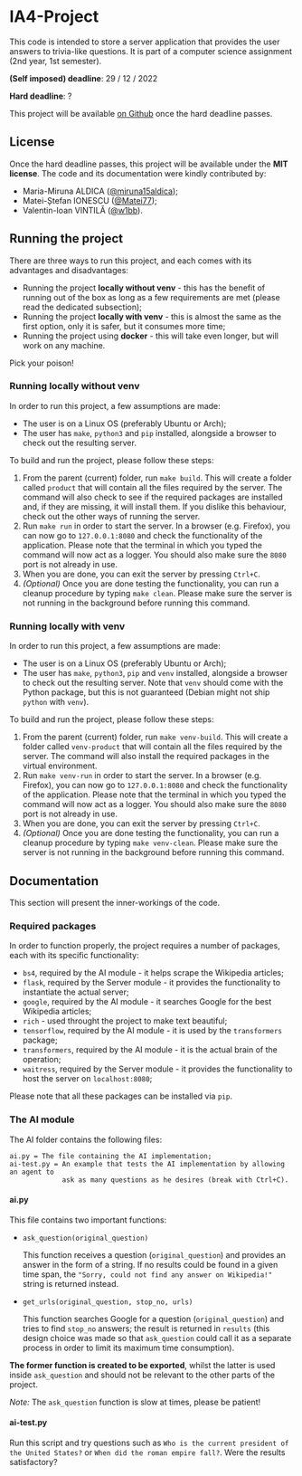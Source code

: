 # IA4-Project

This code is intended to store a server application that provides the
user answers to trivia-like questions. It is part of a computer science
assignment (2nd year, 1st semester).

**(Self imposed) deadline**: 29 / 12 / 2022

**Hard deadline**: ?

This project will be available
<a href="https://github.com/w1bb/IA4-Project">on Github</a> once the hard deadline passes.

## License

Once the hard deadline passes, this project will be available under the **MIT
license**. The code and its documentation were kindly contributed by:

* Maria-Miruna ALDICA
(<a href="https://github.com/miruna15aldica">@miruna15aldica</a>);
* Matei-Ștefan IONESCU
(<a href="https://github.com/Matei77">@Matei77</a>);
* Valentin-Ioan VINTILĂ
(<a href="https://github.com/w1bb">@w1bb</a>).

## Running the project

There are three ways to run this project, and each comes with its advantages and disadvantages:

* Running the project **locally without venv** - this has the benefit of running out of the box as long as a few requirements are met (please read the dedicated subsection);
* Running the project **locally with venv** - this is almost the same as the first option, only it is safer, but it consumes more time;
* Running the project using **docker** - this will take even longer, but will work on any machine.

Pick your poison!

### Running locally without venv

In order to run this project, a few assumptions are made:

* The user is on a Linux OS (preferably Ubuntu or Arch);
* The user has `make`, `python3` and `pip` installed, alongside a browser to check out the resulting server.

To build and run the project, please follow these steps:

1. From the parent (current) folder, run `make build`. This will create a folder called `product` that will contain all the files required by the server. The command will also check to see if the required packages are installed and, if they are missing, it will install them. If you dislike this behaviour, check out the other ways of running the server.
2. Run `make run` in order to start the server. In a browser (e.g. Firefox), you can now go to `127.0.0.1:8080` and check the functionality of the application. Please note that the terminal in which you typed the command will now act as a logger. You should also make sure the `8080` port is not already in use.
3. When you are done, you can exit the server by pressing `Ctrl+C`.
4. *(Optional)* Once you are done testing the functionality, you can run a cleanup procedure by typing `make clean`. Please make sure the server is not running in the background before running this command.

### Running locally with venv

In order to run this project, a few assumptions are made:

* The user is on a Linux OS (preferably Ubuntu or Arch);
* The user has `make`, `python3`, `pip` and `venv` installed, alongside a browser to check out the resulting server. Note that `venv` should come with the Python package, but this is not guaranteed (Debian might not ship `python` with `venv`).

To build and run the project, please follow these steps:

1. From the parent (current) folder, run `make venv-build`. This will create a folder called `venv-product` that will contain all the files required by the server. The command will also install the required packages in the virtual environment.
2. Run `make venv-run` in order to start the server. In a browser (e.g. Firefox), you can now go to `127.0.0.1:8080` and check the functionality of the application. Please note that the terminal in which you typed the command will now act as a logger. You should also make sure the `8080` port is not already in use.
3. When you are done, you can exit the server by pressing `Ctrl+C`.
4. *(Optional)* Once you are done testing the functionality, you can run a cleanup procedure by typing `make venv-clean`. Please make sure the server is not running in the background before running this command.


## Documentation

This section will present the inner-workings of the code.

### Required packages

In order to function properly, the project requires a number of packages, each
with its specific functionality:

* `bs4`, required by the AI module - it helps scrape the Wikipedia articles;
* `flask`, required by the Server module - it provides the functionality to instantiate the actual server;
* `google`, required by the AI module - it searches Google for the best Wikipedia articles;
* `rich` - used throught the project to make text beautiful;
* `tensorflow`, required by the AI module - it is used by the `transformers` package;
* `transformers`, required by the AI module - it is the actual brain of the operation;
* `waitress`, required by the Server module - it provides the functionality to host the server on `localhost:8080`;

Please note that all these packages can be installed via `pip`.

### The AI module

The AI folder contains the following files:

```
ai.py = The file containing the AI implementation;
ai-test.py = An example that tests the AI implementation by allowing an agent to
             ask as many questions as he desires (break with Ctrl+C).
```

#### ai.py

This file contains two important functions:

* `ask_question(original_question)`

    This function receives a question (`original_question`) and provides an
answer in the form of a string. If no results could be found in a given time
span, the `"Sorry, could not find any answer on Wikipedia!"` string is returned
instead.
* `get_urls(original_question, stop_no, urls)`

    This function searches Google
for a question (`original_question`) and tries to find `stop_no` answers; the
result is returned in `results` (this design choice was made so that
`ask_question` could call it as a separate process in order to limit its maximum
time consumption).

**The former function is created to be exported**, whilst the latter is used
inside `ask_question` and should not be relevant to the other parts of the
project.

*Note:* The `ask_question` function is slow at times, please be patient!

#### ai-test.py

Run this script and try questions such as `Who is the current president of the
United States?` or `When did the roman empire fall?`. Were the results
satisfactory?